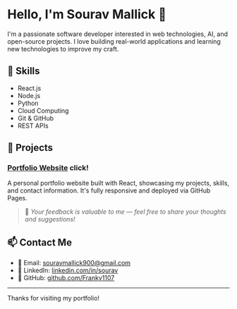 # Hello, I'm Sourav Mallick 👋

I'm a passionate software developer interested in web technologies, AI, and open-source projects. I love building real-world applications and learning new technologies to improve my craft.

## 🚀 Skills

- React.js
- Node.js
- Python
- Cloud Computing
- Git & GitHub
- REST APIs

## 💼 Projects

### [Portfolio Website](https://franky1107.github.io/Portfolio_react/)  click!
A personal portfolio website built with React, showcasing my projects, skills, and contact information. It's fully responsive and deployed via GitHub Pages.

> 📌 *Your feedback is valuable to me — feel free to share your thoughts and suggestions!*

## 📫 Contact Me

- 📧 Email: souravmallick900@gmail.com
- 💼 LinkedIn: [linkedin.com/in/sourav]([https://linkedin.com/in/yourprofile](https://www.linkedin.com/in/sourav-mallick1107/))
- 🐙 GitHub: [github.com/Franky1107](https://github.com/Franky1107)

---

Thanks for visiting my portfolio!
